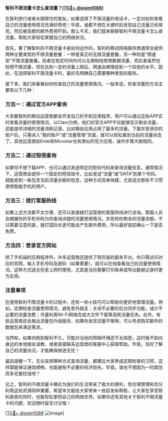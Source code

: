 **智利不限流量卡怎么查流量？[[TG💪+ @esim1088](https://t.me/s/esim1088)]**

在智利旅行或者长期居住的朋友，如果选择了不限流量的电话卡，一定对如何查看自己的流量使用情况充满好奇吧！毕竟，谁都不想在关键时刻发现自己流量已经用完，然后被高额的额外费用吓到。那么今天，我们就来聊聊智利不限流量卡怎么查流量，帮助大家轻松掌握自己的网络状况。

首先，要了解智利的不限流量卡是如何运作的。智利的移动网络服务商通常会提供两种主要类型的不限流量套餐：一种是真正的无限流量套餐，另一种则是“限速型”不限流量套餐。前者在规定时间内可以无限制地使用数据流量，而后者虽然也标榜不限流量，但在达到一定的流量上限后，网速会被降低到一个较低的水平。因此，在选择智利不限流量卡时，最好先明确自己需要哪种类型的服务。

接下来，我们来看看如何检查自己的流量使用情况。一般来说，检查流量的方法主要有以下几种：

### 方法一：通过官方APP查询

大多数智利的移动运营商都会开发自己的手机应用程序，用户可以通过这些APP实时查看流量的使用情况。以Claro为例，他们的官方APP不仅能够显示剩余流量，还能提供详细的流量消耗记录，比如哪些应用占用了最多的流量。下载并登录你的账户后，只需进入“我的账户”或“流量管理”页面，就可以轻松看到当前的流量状态了。其他运营商如Entel和Movistar也有类似的官方应用，操作步骤大致相同。

### 方法二：通过短信查询

如果你不想下载APP，也可以通过发送特定的短信代码来查询流量信息。通常情况下，运营商会提供一个固定的短信指令，比如发送“流量”或“DATA”到某个号码，就能收到一条包含当前流量余额的信息。这种方式简单快捷，尤其适合那些不习惯使用智能手机的用户。

### 方法三：拨打客服热线

如果上述方法都不太方便，还可以直接拨打运营商的客服热线进行咨询。客服人员会根据你的手机号码为你查询详细的流量使用情况，并告知你剩余的流量余额。不过需要注意的是，拨打国际长途可能会产生额外费用，所以最好提前确认一下是否免费。

### 方法四：登录官方网站

除了手机端的应用程序外，许多运营商还提供了网页版的服务平台。你只需访问对应的官网，输入手机号码及密码（如果需要），就可以在线查看自己的流量使用情况。这种方式适合在家上网时使用，尤其是当你需要打印账单或导出数据记录时更为实用。

### 注意事项

在使用智利不限流量卡的过程中，还有一些小技巧可以帮助你更好地管理流量。例如，定期检查流量使用情况，避免意外超支；关闭不必要的后台同步功能，减少不必要的流量浪费；尽量利用Wi-Fi网络完成大文件下载等高耗流量任务。此外，有些运营商还会推出流量包升级服务，如果你发现流量不够用，可以考虑购买额外的数据包来满足需求。

当然啦，如果你刚到智利不久，可能对当地的网络环境还不太熟悉，这时候不妨向身边的本地朋友请教，或者直接联系运营商的客服中心获取帮助。毕竟，及时了解自己的流量状况，才能确保旅途无忧！

最后提醒一下，无论采用哪种方式查询流量，都建议大家养成定期检查的习惯，这样既能保证通信顺畅，也能避免不必要的经济损失。毕竟，谁也不想因为一时疏忽而多花冤枉钱吧？

总之，智利的不限流量卡确实为我们的生活带来了极大的便利，但合理管理和充分利用这些资源同样重要。希望本文能给大家带来一些启发和帮助，让大家在享受智利美景的同时，也能轻松掌控自己的网络世界。如果你还有其他关于智利不限流量卡的问题，欢迎随时留言讨论哦！

[[TG💪+ @esim1088](https://t.me/s/esim1088) ![Image](https://i.postimg.cc/4NQfJmqS/Snipaste-2025-05-13-00-14-12.png)]